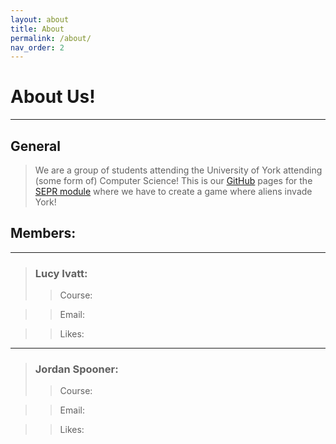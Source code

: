 ```yaml
---
layout: about
title: About
permalink: /about/
nav_order: 2
---
```

# About Us!

---
## General
> We are a group of students attending the University of York attending (some form of) Computer Science! This is our [GitHub](https://github.com/Luceapuce/SEPR-project) pages for the [SEPR module](https://www.york.ac.uk/students/studying/manage/programmes/module-catalogue/module/COM00008I/2019-20) where we have to create a game where aliens invade York! 


## Members: 
---
> ### Lucy Ivatt:
> > Course: 

> > Email:

> > Likes: 



---
> ### Jordan Spooner: 
> > Course:

> > Email:

> > Likes:
